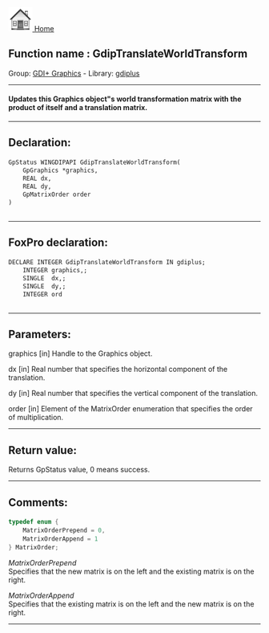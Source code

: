 [<img src="../../images/home.png"> Home ](https://github.com/VFPX/Win32API)  

## Function name : GdipTranslateWorldTransform
Group: [GDI+ Graphics](../../functions_group.md#GDIplus_Graphics)  -  Library: [gdiplus](../../Libraries.md#gdiplus)  
***  


#### Updates this Graphics object"s world transformation matrix with the product of itself and a translation matrix.
***  


## Declaration:
```foxpro  
GpStatus WINGDIPAPI GdipTranslateWorldTransform(
	GpGraphics *graphics,
	REAL dx,
	REAL dy,
	GpMatrixOrder order
)
  
```  
***  


## FoxPro declaration:
```foxpro  
DECLARE INTEGER GdipTranslateWorldTransform IN gdiplus;
	INTEGER graphics,;
	SINGLE  dx,;
	SINGLE  dy,;
	INTEGER ord
  
```  
***  


## Parameters:
graphics
[in] Handle to the Graphics object.

dx
[in] Real number that specifies the horizontal component of the translation. 

dy
[in] Real number that specifies the vertical component of the translation. 

order
[in] Element of the MatrixOrder enumeration that specifies the order of multiplication.  
***  


## Return value:
Returns GpStatus value, 0 means success.  
***  


## Comments:
```cpp
typedef enum {  
    MatrixOrderPrepend = 0,  
    MatrixOrderAppend = 1  
} MatrixOrder;
```
  
<Em>MatrixOrderPrepend</Em>  
Specifies that the new matrix is on the left and the existing matrix is on the right.   
  
<Em>MatrixOrderAppend</Em>  
Specifies that the existing matrix is on the left and the new matrix is on the right.  
  
***  

